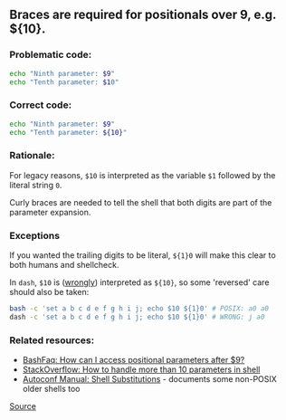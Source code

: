 ## Braces are required for positionals over 9, e.g. ${10}.

### Problematic code:

```sh
echo "Ninth parameter: $9"
echo "Tenth parameter: $10"
```

### Correct code:

```sh
echo "Ninth parameter: $9"
echo "Tenth parameter: ${10}"
```

### Rationale:

For legacy reasons, `$10` is interpreted as the variable `$1` followed by the literal string `0`.

Curly braces are needed to tell the shell that both digits are part of the parameter expansion.

### Exceptions

If you wanted the trailing digits to be literal, `${1}0` will make this clear to both humans and shellcheck.

In `dash`, `$10` is ([wrongly](https://gnu.org/s/autoconf/manual/html_node/Shell-Substitutions.html)) interpreted as `${10}`, so some 'reversed' care should also be taken:

```sh
bash -c 'set a b c d e f g h i j; echo $10 ${1}0' # POSIX: a0 a0
dash -c 'set a b c d e f g h i j; echo $10 ${1}0' # WRONG: j a0
```

### Related resources:

* [BashFaq: How can I access positional parameters after $9?](https://mywiki.wooledge.org/BashFAQ/025)
* [StackOverflow: How to handle more than 10 parameters in shell
](https://stackoverflow.com/questions/4912733/how-to-handle-more-than-10-parameters-in-shell)
* [Autoconf Manual: Shell Substitutions](https://www.gnu.org/savannah-checkouts/gnu/autoconf/manual/html_node/Shell-Substitutions.html) - documents some non-POSIX older shells too

[Source](https://github.com/koalaman/shellcheck/wiki/SC1037)

